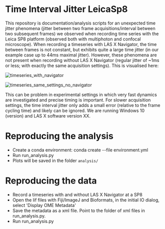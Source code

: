 # Time Interval Jitter LeicaSp8

This repository is documentation/analysis scripts for an unexpected time jitter phenomena (jitter between two frame acquisitions/interval between two subsequent frames) we observed when recording time series with the Leica SP8 platform (observed both with multiphoton and confocal microscope). When recording a timeseries with LAS X Navigator, the time between frames is not constant, but exhibits quite a large time jitter (in our example case up to 44ms maximal jitter). However, these phenomena are not present when recording without LAS X Navigator (regular jitter of ~1ms or less; with exactly the same acquisition settings). This is visualised here:

![timeseries_with_navigator](https://github.com/JoeGreiner/TimeJitterLeicaSp8/assets/24453528/cb76c193-8531-4013-bb56-c33843ab4fb8)

![timeseries_same_settings_no_navigator](https://github.com/JoeGreiner/TimeJitterLeicaSp8/assets/24453528/2ab60260-a0eb-4d1a-9632-813f6605580b)

This can be problem in experimental settings in which very fast dynamics are investigated and precise timing is important. For slower acquisition settings, the time interval jitter only adds a small error (relative to the frame cycling time) and likely can be ignored. We are running Windows 10 (version) and LAS X software version XX.

# Reproducing the analysis
* Create a conda environment: conda create --file environment.yml
* Run run_analysis.py
* Plots will be saved in the folder `analysis/`

# Reproducing the data
* Record a timeseries with and without LAS X Navigator at a SP8
* Open the lif files with Fiji/ImageJ and Bioformats, in the initial IO dialog, select 'Display OME Metadata'
* Save the metadata as a xml file. Point to the folder of xml files in run_analysis.py.
* Run run_analysis.py
